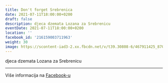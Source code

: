 ```yaml
---
title: Don't forget Srebrenica
date: 2021-07-11T18:00:00+0200
draft: false
description: djeca dzemata Lozana za Srebrenicu
eventDate: 2021-07-11T18:00:00+0200
location: ''
facebook_id: '216159003711963'
weight: 30
image: https://scontent-iad3-2.xx.fbcdn.net/v/t39.30808-6/467911425_8702124949883247_8451066247417132989_n.jpg?_nc_cat=103&ccb=1-7&_nc_sid=9e60e4&_nc_ohc=sQSnFJ39O2AQ7kNvwEqIGAX&_nc_oc=AdlYHkQBjdo7yUKGp9zn4nT-ejfVR-N56bHD5K4TM0zwW6GUEqXj7uYdShBNn8iKu6g&_nc_zt=23&_nc_ht=scontent-iad3-2.xx&edm=ABTKTjYEAAAA&_nc_gid=szfKYSzN43wbH9ZeMrrDkQ&oh=00_AfdcjzjxF19nNX7N6qVsOyDr3RNi1VfFXOswuosDg9anNw&oe=68F4FC59
---
```


djeca dzemata Lozana za Srebrenicu

---

Više informacija na [Facebook-u](https://facebook.com/events/216159003711963)